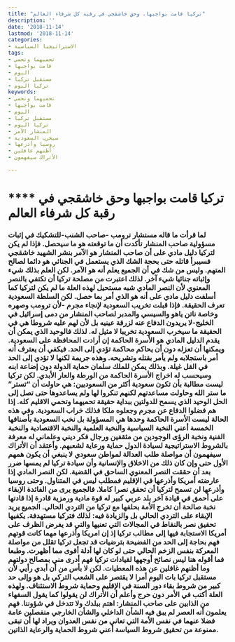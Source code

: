 ```yaml
---
title: "تركيا قامت بواجبها، وحق خاشقجي في رقبة كل شرفاء العالم"
description: ''
date: '2018-11-14'
lastmod: '2018-11-14'
categories:
- الاستراتيجيا السياسية
tags:
- تحميهما وتحمي
- قامت بواجبها
- اليوم
- مستقبل تركيا
- تركيا اليوم
keywords:
- تحميهما وتحمي
- قامت بواجبها
- اليوم
- مستقبل تركيا
- تركيا اليوم
- المنشار الآمر
- سيخرب السعودية
- روسيا وأذرعها
- أظنهم غافلين
- الأتراك سيفهمون

---
```

# **** **تركيا قامت بواجبها وحق خاشقجي في رقبة كل شرفاء العالم**

### لما قرأت ما قاله مستشار ترومب -صاحب الشنب-للتشكيك في إثبات مسؤولية صاحب المنشار تأكدت أن ما توقعته هو ما سيحصل. فإذا لم يكن لتركيا دليل مادي على أن صاحب المنشار هو الآمر بنشر الشهيد خاشقجي فسيبرأ قاتله حتى بحجة الشك الذي يستعمل في الجنائي هو دائما لصالح المتهم. وليس من شك في أن الجميع يعلم أنه هو الآمر. لكن العلم بذلك شيء وإثباته جنائيا شيء آخر. لذلك اعتبرت من مصلحة تركيا أن تكتفي بالنصر المعنوي لأن النصر المادي شبه مستحيل لهذه العلة ما لم يكن لتركيا كما أسلفت دليل مادي على أنه هو الذي أمر بما حصل. لكن السلطة السعودية تعرف الحقيقة. فإذا قبلت تخريب السعودية لإنجاء مجرم -لأن ترومب وصهره وخاصة ناتن ياهو والسيسي والمدبر لصاحب المنشار من دمى إسرائيل في الخليج-لا يريدون الدفاع عنه لزرقة عينيه بل لأن لهم عليه شروطا هي في الحقيقة ما سيخرب السعودية تخريبا لا مثيل له. لذلك فالوحيد الذي يمكن أن يقدم الدليل المادي هو الأسرة الحاكمة إن أرادت المحافظة على السعودية. ويمكنها أن تعزله دون أن يحاكم محاكمة تؤدي إلى الحد. فيكفي أن يعترف أنه أمر باستجلابه ولم يأمر بقتله وتشريحه. وهذه جريمة لكنها لا تؤدي إلى الحد في القل غيلة. وبذلك يمكن للملك سلمان حماية الدولة دون إضاعة ابنه وسيحسب له اخراج الأسرة الحاكمة من الورطة والعار الأبدي. لكن تركيا ليست مطالبة بأن تكون سعودية أكثر من السعوديين: هي حاولت أن “تستر” ما ستر الله وحاولت مساعدتهم لكنهم تنكروا لها ولم يساعدوها حتى تصل إلى الحل الوحيد الذي يسمح للدولتين ببداية حقيقة تحميهما وتحمي الاقليم كله. إذا هم فضلوا الدفاع عن مجرم وجعلوه ملكا فذلك خراب السعودية. وفي هذه الحالة ليست الأسرة الحاكمة وحدها هي المسؤولة بل نخب السعودية بأصنافها الخمسة أعني النخبة السياسية والنخبة العلمية والنخبة الاقتصادية والنخبة الفنية ونخبة الرؤى الوجودين من مثقفين ورجال فكر ديني وعلماني له معرفة بالشروط الاستراتيجية لسيادة الدول حماية ورعاية لشعبهم. وأعتقد أن الأتراك سيفهمون أن مواصلة طلب العدالة لمواطن سعودي لا ينبغي أن يكون همهم الأول حتى وإن كان ذلك من الاخلاق والإنسانية وأن سيادة تركيا لم يمسها ضرر بعد أن حققت النصر المعنوي الساحق في القضية. لكن النصر المادي إذا عارضته أمريكا وأذرعها في الإقليم فمطلب ليس في المتناول. وحتى روسيا وأذرعها لن تسمح لتركيا أن تحقق نصرا كاملا. فالجميع يرى من الفائدة الإبقاء على أحمق في قيادة آخر بلد عربي كبير له قوة مادية ورمزية قادرة إذا قادتها نخبة صالحة أن تخرج الأمة بحلفها مع تركيا من التردي الحالي. الجميع يريد الإبقاء على التردي الحالي بل والزيادة فيه: لذلك فتركيا مستهدفة. يكفيها تحقيق نصر بالنقاط في المجالات التي تعنيها والتي قد يفرض الظرف على أمريكا الاستجابة فيها إلى مطالب تركيا إذ إن امريكا وأذرعها مهما كانت قوتهم فهم بحاجة إلى الحد من الفضيحة بترضيات قد تجعل تركيا تقلل من مواصلة المعركة بنفس الزخم الحالي حتى لو كان لها أدلة أقوى مما أظهرت. وطبعا فما أقوله هنا ليس نصائح أوجهها لقيادات تركيا فهم أدرى مني بمصالح دولتهم وما أظنهم غافلين عن هذه المعطيات. لكن لا بأس من أن أبدي رأيي لأن مستقبل تركيا بات اليوم أمرا لا يقتصر على الشعب التركي بل هو وإلى حد كبير من شروط بقاء دور السنة في الإقليم وحماية شروط الاستئناف. ولهذه العلة أكتب في الأمر دون حرج وأعلم أن الأتراك لن يقولوا كما يقول السفهاء من الذابين على صاحب المنشار: اهتم ببلدك ولا تتدخل في شؤوننا. فهم يعلمون أنه العصر لم يبق فيه الشأن الداخلي والشأن الخارجي منفصلين عامة فضلا عنهما في نفس الأمة التي تعاني من نفس العدوان ويراد لها أن تبقى ممنوعة من تحقيق شروط السياسة أعني شروط الحماية والرعاية الذاتين.

###